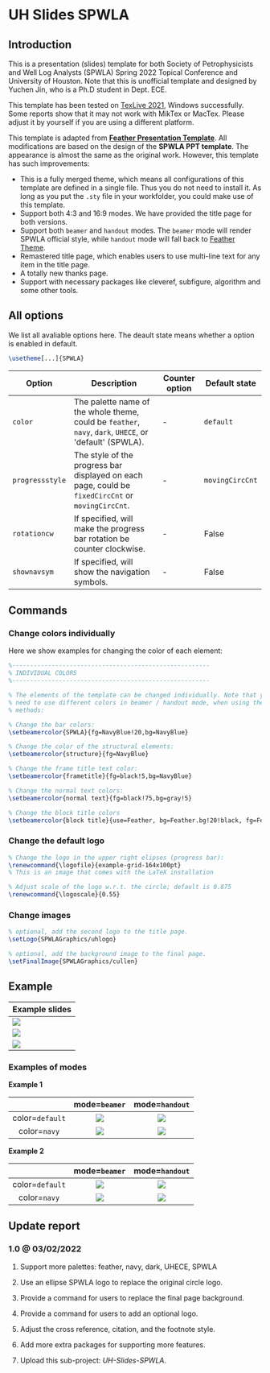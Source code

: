 # UH Slides SPWLA

## Introduction

This is a presentation (slides) template for both Society of Petrophysicists and Well Log Analysts (SPWLA) Spring 2022 Topical Conference and University of Houston. Note that this is unofficial template and designed by Yuchen Jin, who is a Ph.D student in Dept. ECE.

This template has been tested on [TexLive 2021][texlive], Windows successfully. Some reports show that it may not work with MikTex or MacTex. Please adjust it by yourself if you are using a different platform.

This template is adapted from [**Feather Presentation Template**][slide-feather]. All modifications are based on the design of the **SPWLA PPT template**. The appearance is almost the same as the original work. However, this template has such improvements:

* This is a fully merged theme, which means all configurations of this template are defined in a single file. Thus you do not need to install it. As long as you put the `.sty` file in your workfolder, you could make use of this template.
* Support both 4:3 and 16:9 modes. We have provided the title page for both versions.
* Support both `beamer` and `handout` modes. The `beamer` mode will render SPWLA official style, while `handout` mode will fall back to [Feather Theme][slide-feather].
* Remastered title page, which enables users to use multi-line text for any item in the title page.
* A totally new thanks page.
* Support with necessary packages like cleveref, subfigure, algorithm and some other tools.

## All options

We list all avaliable options here. The deault state means whether a option is enabled in default.

```latex
\usetheme[...]{SPWLA}
```

| Option | Description | Counter option | Default state |
| -----  |   -----     |      -----     |  -----  |
| `color` | The palette name of the whole theme, could be `feather`, `navy`, `dark`, `UHECE`, or 'default' (SPWLA).  | - | `default` |
| `progressstyle` | The style of the progress bar displayed on each page, could be `fixedCircCnt` or `movingCircCnt`. | - | `movingCircCnt` |
| `rotationcw` | If specified, will make the progress bar rotation be counter clockwise. | - | False |
| `shownavsym` | If specified, will show the navigation symbols. | - | False |

## Commands

### Change colors individually

Here we show examples for changing the color of each element:

```tex
%-------------------------------------------------------
% INDIVIDUAL COLORS
%-------------------------------------------------------

% The elements of the template can be changed individually. Note that you may
% need to use different colors in beamer / handout mode, when using the following
% methods:

% Change the bar colors:
\setbeamercolor{SPWLA}{fg=NavyBlue!20,bg=NavyBlue}

% Change the color of the structural elements:
\setbeamercolor{structure}{fg=NavyBlue}

% Change the frame title text color:
\setbeamercolor{frametitle}{fg=black!5,bg=NavyBlue}

% Change the normal text colors:
\setbeamercolor{normal text}{fg=black!75,bg=gray!5}

% Change the block title colors
\setbeamercolor{block title}{use=Feather, bg=Feather.bg!20!black, fg=Feather.fg} 
```

### Change the default logo

```tex
% Change the logo in the upper right elipses (progress bar):
\renewcommand{\logofile}{example-grid-164x100pt} 
% This is an image that comes with the LaTeX installation

% Adjust scale of the logo w.r.t. the circle; default is 0.875
\renewcommand{\logoscale}{0.55}
```

### Change images

```tex
% optional, add the second logo to the title page.
\setLogo{SPWLAGraphics/uhlogo}

% optional, add the background image to the final page.
\setFinalImage{SPWLAGraphics/cullen}
```

## Example

| Example slides |
| ----- |
| ![][ex-fig-1] |
| ![][ex-fig-2] |
| ![][ex-fig-3] |

### Examples of modes

**Example 1**

| | mode=`beamer` | mode=`handout` |
| :-------------: | :-------------: | :-------------: |
| color=`default` | ![][ex-ex1-d-bm] | ![][ex-ex1-d-ho] |
| color=`navy`    | ![][ex-ex1-n-bm] | ![][ex-ex1-n-ho] |

**Example 2**

| | mode=`beamer` | mode=`handout` |
| :-------------: | :-------------: | :-------------: |
| color=`default` | ![][ex-ex2-d-bm] | ![][ex-ex2-d-ho] |
| color=`navy`    | ![][ex-ex2-n-bm] | ![][ex-ex2-n-ho] |

## Update report

### 1.0 @ 03/02/2022

1. Support more palettes: feather, navy, dark, UHECE, SPWLA
2. Use an ellipse SPWLA logo to replace the original circle logo.
3. Provide a command for users to replace the final page background.
4. Provide a command for users to add an optional logo.
5. Adjust the cross reference, citation, and the footnote style.
6. Add more extra packages for supporting more features.

1. Upload this sub-project: *UH-Slides-SPWLA*.

[slide-feather]:https://www.overleaf.com/latex/templates/beamer-presentation-template-feather-theme/jcbpcdxqbxbf
[texlive]:https://ctan.org/pkg/texlive
[ex-fig-1]:./display/spwla-1.jpg
[ex-fig-2]:./display/spwla-2.png
[ex-fig-3]:./display/spwla-3.jpg
[ex-ex1-d-bm]:./display/spwla-ex1-d-bm.png
[ex-ex1-d-ho]:./display/spwla-ex1-d-ho.png
[ex-ex1-n-bm]:./display/spwla-ex1-n-bm.png
[ex-ex1-n-ho]:./display/spwla-ex1-n-ho.png
[ex-ex2-d-bm]:./display/spwla-ex2-d-bm.png
[ex-ex2-d-ho]:./display/spwla-ex2-d-ho.png
[ex-ex2-n-bm]:./display/spwla-ex2-n-bm.png
[ex-ex2-n-ho]:./display/spwla-ex2-n-ho.png
